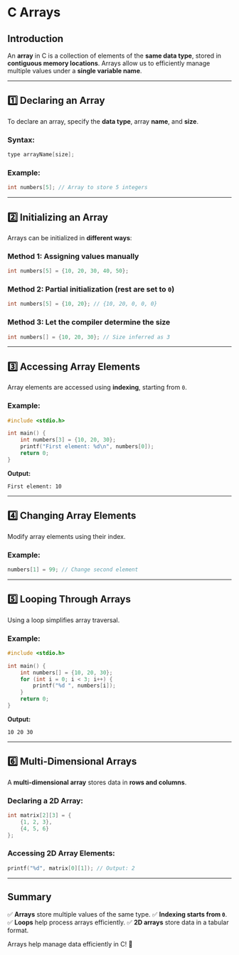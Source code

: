 # C Arrays

## Introduction

An **array** in C is a collection of elements of the **same data type**, stored in **contiguous memory locations**. Arrays allow us to efficiently manage multiple values under a **single variable name**.

---

## 1️⃣ Declaring an Array

To declare an array, specify the **data type**, array **name**, and **size**.

### Syntax:

```c
type arrayName[size];
```

### Example:

```c
int numbers[5]; // Array to store 5 integers
```

---

## 2️⃣ Initializing an Array

Arrays can be initialized in **different ways**:

### Method 1: Assigning values manually

```c
int numbers[5] = {10, 20, 30, 40, 50};
```

### Method 2: Partial initialization (rest are set to `0`)

```c
int numbers[5] = {10, 20}; // {10, 20, 0, 0, 0}
```

### Method 3: Let the compiler determine the size

```c
int numbers[] = {10, 20, 30}; // Size inferred as 3
```

---

## 3️⃣ Accessing Array Elements

Array elements are accessed using **indexing**, starting from `0`.

### Example:

```c
#include <stdio.h>

int main() {
    int numbers[3] = {10, 20, 30};
    printf("First element: %d\n", numbers[0]);
    return 0;
}
```

**Output:**

```
First element: 10
```

---

## 4️⃣ Changing Array Elements

Modify array elements using their index.

### Example:

```c
numbers[1] = 99; // Change second element
```

---

## 5️⃣ Looping Through Arrays

Using a loop simplifies array traversal.

### Example:

```c
#include <stdio.h>

int main() {
    int numbers[] = {10, 20, 30};
    for (int i = 0; i < 3; i++) {
        printf("%d ", numbers[i]);
    }
    return 0;
}
```

**Output:**

```
10 20 30
```

---

## 6️⃣ Multi-Dimensional Arrays

A **multi-dimensional array** stores data in **rows and columns**.

### Declaring a 2D Array:

```c
int matrix[2][3] = {
    {1, 2, 3},
    {4, 5, 6}
};
```

### Accessing 2D Array Elements:

```c
printf("%d", matrix[0][1]); // Output: 2
```

---

## Summary

✅ **Arrays** store multiple values of the same type.
✅ **Indexing starts from `0`**.
✅ **Loops** help process arrays efficiently.
✅ **2D arrays** store data in a tabular format.

Arrays help manage data efficiently in C! 🚀
